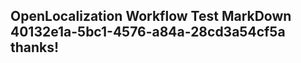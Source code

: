 <properties
ms.topic="hero-topic"
ms.test1="hero-topic"
ms.test2="test"/>


## OpenLocalization Workflow Test MarkDown 40132e1a-5bc1-4576-a84a-28cd3a54cf5a thanks!



<!--HONumber=Jul16_HO3-->


